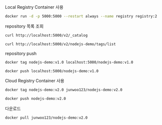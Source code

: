 Local Registry Container 사용

```sh
docker run -d -p 5000:5000 --restart always --name registry registry:2
```

repository 목록 조회

```sh
curl http://localhost:5000/v2/_catalog
```

```sh
curl http://localhost:5000/v2/nodejs-demo/tags/list
```

repository push

```sh
docker tag nodejs-demo:v1.0 localhost:5000/nodejs-demo:v1.0
```

```sh
docker push localhost:5000/nodejs-demo:v1.0
```

Cloud Registry Container 사용

```sh
docker tag nodejs-demo:v2.0 junwoo123/nodejs-demo:v2.0
```

```sh
docker push nodejs-demo:v2.0
```

다운로드

```
docker pull junwoo123/nodejs-demo:v2.0
```
